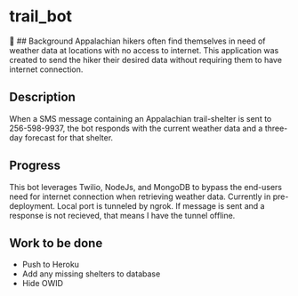 # trail_bot


:thought_balloon: ## Background 
Appalachian hikers often find themselves in need of weather data at locations with no access to internet. This application was created to send the hiker their desired data without requiring them to have internet connection. 

## Description
 When a SMS message containing an Appalachian trail-shelter is sent to 256-598-9937, the bot responds with the current weather data and a three-day forecast for that shelter. 



## Progress
This bot leverages Twilio, NodeJs, and MongoDB to bypass the end-users need for internet connection when retrieving weather data. Currently in pre-deployment. Local port is tunneled by ngrok. If message is sent and a response is not recieved, that means I have the tunnel offline.


## Work to be done
* Push to Heroku
* Add any missing shelters to database
* Hide OWID